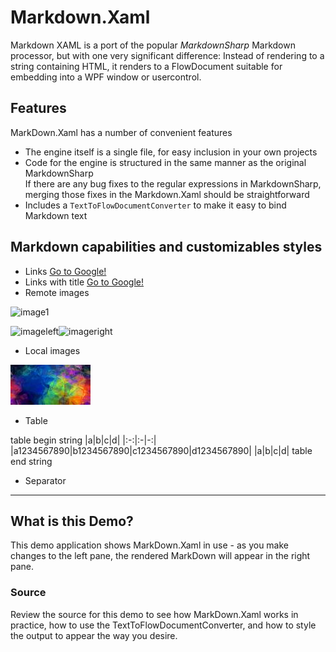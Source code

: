 ﻿# Markdown.Xaml #

Markdown XAML is a port of the popular *MarkdownSharp* Markdown processor, but 
with one very significant difference: Instead of rendering to a string 
containing HTML, it renders to a FlowDocument suitable for embedding into a 
WPF window or usercontrol.

## Features ##

MarkDown.Xaml has a number of convenient features

* The engine itself is a single file, for easy inclusion in your own projects
* Code for the engine is structured in the same manner as the original MarkdownSharp  
If there are any bug fixes to the regular expressions in MarkdownSharp, merging those fixes in the Markdown.Xaml should be straightforward
* Includes a `TextToFlowDocumentConverter` to make it easy to bind Markdown text


## Markdown capabilities and customizables styles ##

* Links [Go to Google!](https://www.google.com)
* Links with title [Go to Google!](https://www.google.com "google.")
* Remote images

![image1](http://placehold.it/350x150)

![imageleft](http://placehold.it/100x150/0000FF)![imageright](http://placehold.it/100x150/00FFFF)

* Local images

![localimage](sampleimage.jpg)

* Table

table begin string
|a|b|c|d|
|:-:|:-|-:|
|a1234567890|b1234567890|c1234567890|d1234567890|
|a|b|c|d|
table end string

* Separator
***


## What is this Demo? ##

This demo application shows MarkDown.Xaml in use - as you make changes to the 
left pane, the rendered MarkDown will appear in the right pane.

### Source ###

Review the source for this demo to see how MarkDown.Xaml works in practice, how to use the TextToFlowDocumentConverter,
and how to style the output to appear the way you desire.


